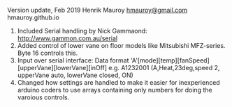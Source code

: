Version update, Feb 2019
Henrik Mauroy
hmauroy@gmail.com
hmauroy.github.io

1) Included Serial handling by Nick Gammaond:
 http://www.gammon.com.au/serial
2) Added control of lower vane on floor models like Mitsubishi MFZ-series. Byte 16 controls this.
3) Input over serial interface: Data format 'A'[mode][temp][fanSpeed][upperVane][lowerVane][inOff] 
   e.g. A1232001 (A,Heat,23deg,speed 2, upperVane auto, lowerVane closed, ON)
4) Changed how settings are handled to make it easier for inexperienced arduino coders to 
   use arrays containing only numbers for doing the varoious controls.
